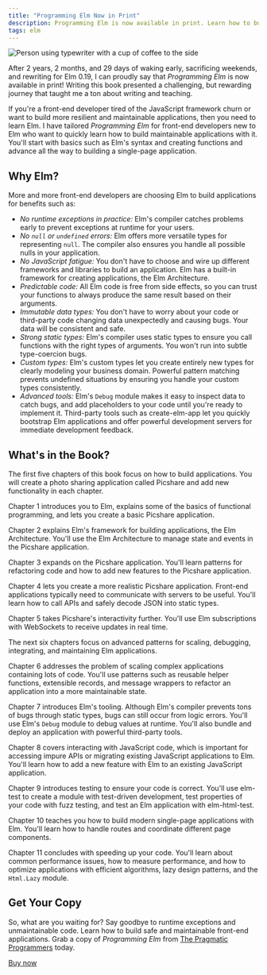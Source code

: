 ```yaml
---
title: "Programming Elm Now in Print"
description: Programming Elm is now available in print. Learn how to build your own safe and maintainable applications with Elm.
tags: elm
---
```


![Person using typewriter with a cup of coffee to the side](/img/typewriter.jpg)

After 2 years, 2 months, and 29 days of waking early, sacrificing weekends, and rewriting for Elm 0.19, I can proudly say that _Programming Elm_ is now available in print! Writing this book presented a challenging, but rewarding journey that taught me a ton about writing and teaching.

If you're a front-end developer tired of the JavaScript framework churn or want to build more resilient and maintainable applications, then you need to learn Elm. I have tailored _Programming Elm_ for front-end developers new to Elm who want to quickly learn how to build maintainable applications with it. You'll start with basics such as Elm's syntax and creating functions and advance all the way to building a single-page application.

## Why Elm?

More and more front-end developers are choosing Elm to build applications for benefits such as:

* _No runtime exceptions in practice:_ Elm's compiler catches problems early to prevent exceptions at runtime for your users.
* _No `null` or `undefined` errors:_ Elm offers more versatile types for representing `null`. The compiler also ensures you handle all possible nulls in your application.
* _No JavaScript fatigue:_ You don't have to choose and wire up different frameworks and libraries to build an application. Elm has a built-in framework for creating applications, the Elm Architecture.
* _Predictable code:_ All Elm code is free from side effects, so you can trust your functions to always produce the same result based on their arguments.
* _Immutable data types:_ You don't have to worry about your code or third-party code changing data unexpectedly and causing bugs. Your data will be consistent and safe.
* _Strong static types:_ Elm's compiler uses static types to ensure you call functions with the right types of arguments. You won't run into subtle type-coercion bugs.
* _Custom types:_ Elm's custom types let you create entirely new types for clearly modeling your business domain. Powerful pattern matching prevents undefined situations by ensuring you handle your custom types consistently.
* _Advanced tools:_ Elm's `Debug` module makes it easy to inspect data to catch bugs, and add placeholders to your code until you're ready to implement it. Third-party tools such as create-elm-app let you quickly bootstrap Elm applications and offer powerful development servers for immediate development feedback.

## What's in the Book?

The first five chapters of this book focus on how to build applications. You will create a photo sharing application called Picshare and add new functionality in each chapter.

Chapter 1 introduces you to Elm, explains some of the basics of functional programming, and lets you create a basic Picshare application.

Chapter 2 explains Elm's framework for building applications, the Elm Architecture. You'll use the Elm Architecture to manage state and events in the Picshare application.

Chapter 3 expands on the Picshare application.  You'll learn patterns for refactoring code and how to add new features to the Picshare application.

Chapter 4 lets you create a more realistic Picshare application. Front-end applications typically need to communicate with servers to be useful. You'll learn how to call APIs and safely decode JSON into static types.

Chapter 5 takes Picshare's interactivity further. You'll use Elm subscriptions with WebSockets to receive updates in real time.

The next six chapters focus on advanced patterns for scaling, debugging,
integrating, and maintaining Elm applications.

Chapter 6 addresses the problem of scaling complex applications containing lots of code. You'll use patterns such as reusable helper functions, extensible records, and message wrappers to refactor an application into a more maintainable state.

Chapter 7 introduces Elm's tooling. Although Elm's compiler prevents tons of bugs through static types, bugs can still occur from logic errors. You'll use Elm's `Debug` module to debug values at runtime. You'll also bundle and deploy an application with powerful third-party tools.

Chapter 8 covers interacting with JavaScript code, which is important for accessing impure APIs or migrating existing JavaScript applications to Elm. You'll learn how to add a new feature with Elm to an existing JavaScript application.

Chapter 9 introduces testing to ensure your code is correct. You'll use elm-test to create a module with test-driven development, test properties of your code with fuzz testing, and test an Elm application with elm-html-test.

Chapter 10 teaches you how to build modern single-page applications with Elm. You'll learn how to handle routes and coordinate different page components.

Chapter 11 concludes with speeding up your code. You'll learn about common performance issues, how to measure performance, and how to optimize applications with efficient algorithms, lazy design patterns, and the `Html.Lazy` module.

## Get Your Copy

So, what are you waiting for? Say goodbye to runtime exceptions and unmaintainable code. Learn how to build safe and maintainable front-end applications. Grab a copy of _Programming Elm_ from [The Pragmatic Programmers](https://pragprog.com/) today.

<a class="post__buy-book" href="https://pragprog.com/book/jfelm/programming-elm">Buy now</a>
